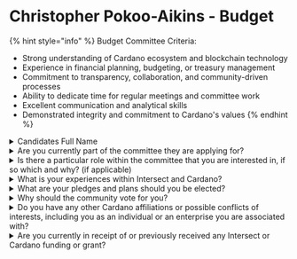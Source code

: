 # Christopher Pokoo-Aikins - Budget

{% hint style="info" %}
Budget Committee Criteria:&#x20;

* Strong understanding of Cardano ecosystem and blockchain technology
* Experience in financial planning, budgeting, or treasury management
* Commitment to transparency, collaboration, and community-driven processes
* Ability to dedicate time for regular meetings and committee work
* Excellent communication and analytical skills
* Demonstrated integrity and commitment to Cardano's values
{% endhint %}

<details>

<summary>Candidates Full Name</summary>

Christopher Pokoo-Aikins

</details>



<details>

<summary>Are you currently part of the committee they are applying for?</summary>

No

</details>



<details>

<summary>Is there a particular role within the committee that you are interested in, if so which and why? (if applicable)</summary>

I am particularly interested in a role within the budget committee. My academic background, including a master’s degree in finance, provides me with a strong foundation in financial management, resource allocation, and strategic planning. Coupled with my second master’s degree in computer applications, I bring a unique combination of financial expertise and technical understanding, allowing me to evaluate budget proposals from both economic and technological perspectives.

My experience reviewing Catalyst projects has further enhanced my ability to assess the financial viability of proposals and ensure that funds are allocated to projects that will drive meaningful impact within the Cardano ecosystem. As a long-term ADA holder since 2017 and an active member of WADA (West Africa Decentralised Alliance), I am also committed to ensuring that budget decisions support decentralization and promote inclusivity, particularly for underrepresented communities. A role within the budget committee would allow me to leverage both my academic background and hands-on experience, ensuring that Cardano’s financial resources are used efficiently and equitably.

</details>



<details>

<summary>What is your experiences within Intersect and Cardano?</summary>

I have been a founding member of Intersect since July 2024 and have been deeply satisfied with the opportunity to help shape the Cardano architecture through this organization. I have been an ADA holder since 2017, purchasing my first tokens that I proudly continue to hold today. Additionally, I am an active member of WADA (West Africa Decentralised Alliance), where we focus on unlocking the potential of Africa and its diaspora through decentralized technologies.

Within the broader Cardano community, I actively contribute to the Catalyst project by reviewing proposals, moderating projects, and voting. This hands-on involvement across multiple facets of the ecosystem provides me with a well-rounded perspective on the challenges and opportunities within Cardano.

</details>



<details>

<summary>What are your pledges and plans should you be elected?</summary>

Should I be elected to the committee, my primary pledge is to ensure that financial resources within the Cardano ecosystem are allocated in a transparent, equitable, and strategic manner.

</details>



<details>

<summary>Why should the community vote for you?</summary>

The community should vote for me because I bring a balanced combination of financial expertise, technical knowledge, and a deep commitment to the Cardano ecosystem.

</details>



<details>

<summary>Do you have any other Cardano affiliations or possible conflicts of interests, including you as an individual or an enterprise you are associated with?</summary>

No

</details>



<details>

<summary>Are you currently in receipt of or previously received any Intersect or Cardano funding or grant?</summary>

No

</details>

